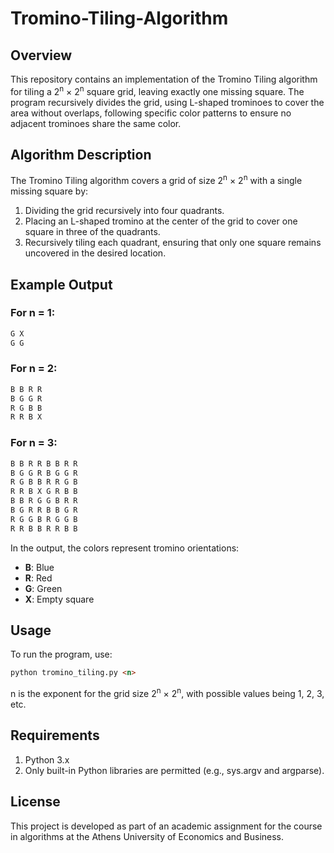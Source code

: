 # Tromino-Tiling-Algorithm
## Overview
This repository contains an implementation of the Tromino Tiling algorithm for tiling a 2<sup>n</sup> × 2<sup>n</sup> square grid, leaving exactly one missing square. The program recursively divides the grid, using L-shaped trominoes to cover the area without overlaps, following specific color patterns to ensure no adjacent trominoes share the same color.

## Algorithm Description
The Tromino Tiling algorithm covers a grid of size 2<sup>n</sup> × 2<sup>n</sup> with a single missing square by:
1. Dividing the grid recursively into four quadrants.
2. Placing an L-shaped tromino at the center of the grid to cover one square in three of the quadrants.
3. Recursively tiling each quadrant, ensuring that only one square remains uncovered in the desired location.

## Example Output

### For n = 1:
```markdown
G X 
G G
```
### For n = 2:
```markdown
B B R R 
B G G R 
R G B B
R R B X
```
### For n = 3:
```markdown
B B R R B B R R
B G G R B G G R
R G B B R R G B
R R B X G R B B
B B R G G B R R
B G R R B B G R
R G G B R G G B
R R B B R R B B
```

In the output, the colors represent tromino orientations:

- **B**: Blue
- **R**: Red
- **G**: Green
- **X**: Empty square

## Usage
To run the program, use:
```markdown
python tromino_tiling.py <n>
```
n is the exponent for the grid size 2<sup>n</sup> × 2<sup>n</sup>, with possible values being 1, 2, 3, etc.

## Requirements
1. Python 3.x
2. Only built-in Python libraries are permitted (e.g., sys.argv and argparse).

## License
This project is developed as part of an academic assignment for the course in algorithms at the Athens University of Economics and Business.
